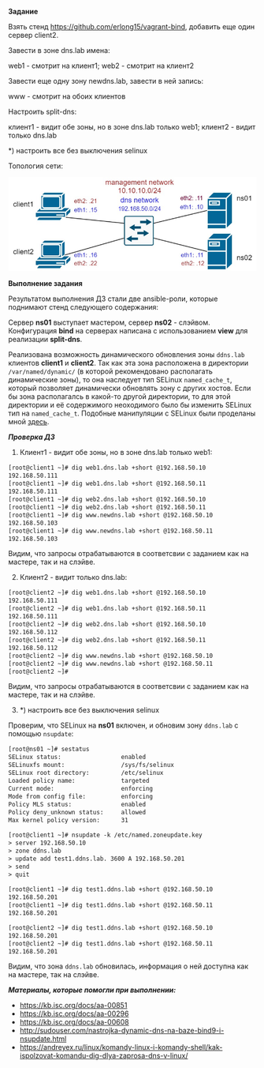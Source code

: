**Задание**

Взять стенд https://github.com/erlong15/vagrant-bind, добавить еще один сервер client2.

Завести в зоне dns.lab имена:

web1 - смотрит на клиент1;
web2 - смотрит на клиент2

Завести еще одну зону newdns.lab, завести в ней запись:

www - смотрит на обоих клиентов

Настроить split-dns:

клиент1 - видит обе зоны, но в зоне dns.lab только web1;
клиент2 - видит только dns.lab

*) настроить все без выключения selinux


Топология сети:

![alt text](./bind-topology.png)


**Выполнение задания**

Результатом выполнения ДЗ стали две ansible-роли, которые поднимают стенд следующего содержания:

Сервер **ns01** выступает мастером, сервер **ns02** - слэйвом. Конфигурация **bind** на серверах написана с использованием **view** для реализации **split-dns**.

Реализована возможность динамического обновления зоны `ddns.lab` клиентов **client1** и **client2**. Так как эта зона расположена в директории `/var/named/dynamic/` (в которой рекомендовано располагать динамические зоны), то она наследует тип SELinux `named_cache_t`, который позволяет динамически обновлять зону с других хостов. Если бы зона располагалсь в какой-то другой директории, то для этой директории и её содержимого неоходимого было бы изменить SELinux тип на `named_cache_t`. Подобные манипуляции с SELinux были проделаны мной [здесь](https://github.com/vasilij-m/otus-linux-2-12).

***Проверка ДЗ***

1. Клиент1 - видит обе зоны, но в зоне dns.lab только web1:

```
[root@client1 ~]# dig web1.dns.lab +short @192.168.50.10
192.168.50.111
[root@client1 ~]# dig web1.dns.lab +short @192.168.50.11
192.168.50.111
[root@client1 ~]# dig web2.dns.lab +short @192.168.50.10
[root@client1 ~]# dig web2.dns.lab +short @192.168.50.11
[root@client1 ~]# dig www.newdns.lab +short @192.168.50.10
192.168.50.103
[root@client1 ~]# dig www.newdns.lab +short @192.168.50.11
192.168.50.103
```

Видим, что запросы отрабатываются в соответсвии с заданием как на мастере, так и на слэйве.

2. Клиент2 - видит только dns.lab:

```
[root@client2 ~]# dig web1.dns.lab +short @192.168.50.10
192.168.50.111
[root@client2 ~]# dig web1.dns.lab +short @192.168.50.11
192.168.50.111
[root@client2 ~]# dig web2.dns.lab +short @192.168.50.10
192.168.50.112
[root@client2 ~]# dig web2.dns.lab +short @192.168.50.11
192.168.50.112
[root@client2 ~]# dig www.newdns.lab +short @192.168.50.10
[root@client2 ~]# dig www.newdns.lab +short @192.168.50.11
[root@client2 ~]#
```

Видим, что запросы отрабатываются в соответсвии с заданием как на мастере, так и на слэйве.

3. *) настроить все без выключения selinux

Проверим, что SELinux на **ns01** включен, и обновим зону `ddns.lab` с помощью `nsupdate`:

```
[root@ns01 ~]# sestatus
SELinux status:                 enabled
SELinuxfs mount:                /sys/fs/selinux
SELinux root directory:         /etc/selinux
Loaded policy name:             targeted
Current mode:                   enforcing
Mode from config file:          enforcing
Policy MLS status:              enabled
Policy deny_unknown status:     allowed
Max kernel policy version:      31
```
```
[root@client1 ~]# nsupdate -k /etc/named.zoneupdate.key 
> server 192.168.50.10
> zone ddns.lab
> update add test1.ddns.lab. 3600 A 192.168.50.201
> send
> quit
```
```
[root@client1 ~]# dig test1.ddns.lab +short @192.168.50.10
192.168.50.201
[root@client1 ~]# dig test1.ddns.lab +short @192.168.50.11
192.168.50.201
```
```
[root@client2 ~]# dig test1.ddns.lab +short @192.168.50.10
192.168.50.201
[root@client2 ~]# dig test1.ddns.lab +short @192.168.50.11
192.168.50.201
```
Видим, что зона `ddns.lab` обновилась, информация о ней доступна как на мастере, так на слэйве.


***Материалы, которые помогли при выполнении:***
 * https://kb.isc.org/docs/aa-00851
 * https://kb.isc.org/docs/aa-00296
 * https://kb.isc.org/docs/aa-00608
 * http://sudouser.com/nastrojka-dynamic-dns-na-baze-bind9-i-nsupdate.html
 * https://andreyex.ru/linux/komandy-linux-i-komandy-shell/kak-ispolzovat-komandu-dig-dlya-zaprosa-dns-v-linux/






